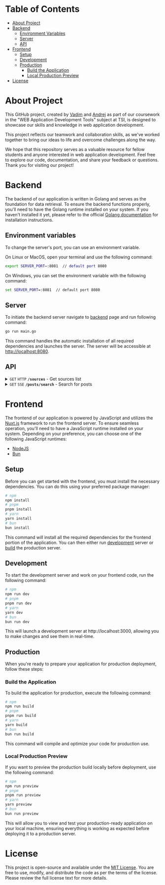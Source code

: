 # Table of Contents

- [About Project](#about-project)
- [Backend](#backend)
   - [Environment Variables](#environment-variables)
   - [Server](#server)
   - [API](#api)
- [Frontend](#frontend)
   - [Setup](#setup)
   - [Development](#development)
   - [Production](#production)
        - [Build the Application](#build-the-application)
        - [Local Production Preview](#local-production-preview)
- [License](#license)

# About Project

This GitHub project, created by [Vadim](https://github.com/SkinonikS) and [Andrej](https://github.com/AndrejsPon00) as part of our coursework in the "WEB Application Development Tools" subject at TSI, is designed to showcase our skills and knowledge in web application development.

This project reflects our teamwork and collaboration skills, as we've worked together to bring our ideas to life and overcome challenges along the way.

We hope that this repository serves as a valuable resource for fellow students and anyone interested in web application development. Feel free to explore our code, documentation, and share your feedback or questions. Thank you for visiting our project!

# Backend

The backend of our application is written in Golang and serves as the foundation for data retrieval. To ensure the backend functions properly, you'll need to have the Golang runtime installed on your system. If you haven't installed it yet, please refer to the official [Golang documentation](https://go.dev/doc/install) for installation instructions.

## Environment variables

To change the server's port, you can use an environment variable.

On Linux or MacOS, open your terminal and use the following command:
```bash
export SERVER_PORT=:8081  // default port 8080
```

On Windows, you can set the environment variable with the following command:
```cmd
set SERVER_PORT=:8081  // default port 8080
```

## Server

To initiate the backend server navigate to [backend](backend/scraper) page and run following command:

```bash
go run main.go
```

This command handles the automatic installation of all required dependencies and launches the server. The server will be accessible at <http://localhost:8080>.

## API

<details>
<summary>
<code>GET</code>
<code>HTTP</code>
<code><b>/sources</b></code> - Get sources list
</summary>

#### Response
```json
{
  "sources": [
    "ss",
    "pp",
    "facebook",
    "banknote"
  ]
}
```


</details>

<details>
<summary>
<code>GET</code>
<code>SSE</code>
<code><b>/posts/search</b></code> - Search for posts
</summary>

#### Parameters

| Name | Type | In | Require |Description |
| :--- | :--- | :--- | :--- | :--- |
| `query` | `string` | query | + | The name of the post you want to search for. |
| `sources` | `string[]` | query | - | Specify sources to search from. |
| `pp_page` | `number` | query | - | Page number for pp.lv. |
| `ss_page` | `number` | query | - | Page number for ss.lv. |
| `facebook_page` | `number` | query | - | Page number for facebook.com. |
| `banknote_page` | `number` | query | - | Page number for banknote.lv. |

#### Events

<table>
<tr>
<td><b>Name</b></td>
<td><b>Description</b></td>
<td><b>Response</b></td>
</tr>
<tr>
<td>posts</td>
<td>This event partially sends posts from a single page.</td>
<td>

```typescript
[
  {
    title: string,
    preview_img: string,
    price: string,
    url: string,
  },
  // ... more posts
]
```

</td>
</tr>
<tr>
<td>pagination</td>
<td>This event dispatches once after a page has been scraped.</td>
<td>

```typescript
{
  source: string,
  has_next: boolean,
}
```

</td>
</tr>
<tr>
<td>close</td>
<td>
This event dispatches when the scraping process is complete. The connection will be closed.
</td>
<td>

```typescript
"Connection closed"
```

</td>
</tr>
</table>
</details>

# Frontend

The frontend of our application is powered by JavaScript and utilizes the [Nuxt.js](https://nuxt.com/) framework to run the frontend server. To ensure seamless operation, you'll need to have a JavaScript runtime installed on your system. Depending on your preference, you can choose one of the following JavaScript runtimes:
- [NodeJS](https://nodejs.org/en/download)
- [Bun](https://bun.sh/docs/installation)

## Setup

Before you can get started with the frontend, you must install the necessary dependencies. You can do this using your preferred package manager:

```bash
# npm
npm install
# pnpm
pnpm install
# yarn
yarn install
# bun
bun install
```

This command will install all the required dependencies for the frontend portion of the application. You can then either run [development](#development) server or [build](#production) the production server.

## Development

To start the development server and work on your frontend code, run the following command:

```bash
# npm
npm run dev
# pnpm
pnpm run dev
# yarn
yarn dev
# bun
bun run dev
```

This will launch a development server at http://localhost:3000, allowing you to make changes and see them in real-time.

## Production

When you're ready to prepare your application for production deployment, follow these steps:

### Build the Application

To build the application for production, execute the following command:

```bash
# npm
npm run build
# pnpm
pnpm run build
# yarn
yarn build
# bun
bun run build
```

This command will compile and optimize your code for production use.

### Local Production Preview

If you want to preview the production build locally before deployment, use the following command:

```bash
# npm
npm run preview
# pnpm
pnpm run preview
# yarn
yarn preview
# bun
bun run preview
```

This will allow you to view and test your production-ready application on your local machine, ensuring everything is working as expected before deploying it to a production server.

# License

This project is open-source and available under the [MIT License](LICENSE). You are free to use, modify, and distribute the code as per the terms of the license. Please review the full license text for more details.